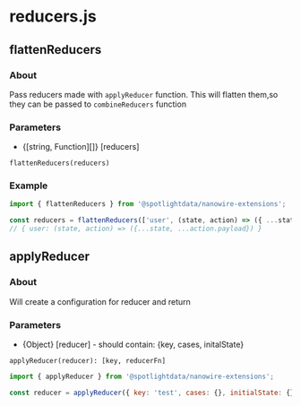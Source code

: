 # reducers.js

## flattenReducers

### About

Pass reducers made with `applyReducer` function. This will flatten them,so they can be passed to `combineReducers` function

### Parameters

- {[string, Function][]} [reducers]

```jasvasript
flattenReducers(reducers)
```

### Example

```javascript
import { flattenReducers } from '@spotlightdata/nanowire-extensions';

const reducers = flattenReducers(['user', (state, action) => ({ ...state, ...action.payload })]);
// { user: (state, action) => ({...state, ...action.payload}) }
```

## applyReducer

### About

Will create a configuration for reducer and return

### Parameters

- {Object} [reducer] - should contain: {key, cases, initalState}

```jasvasript
applyReducer(reducer): [key, reducerFn]
```

```javascript
import { applyReducer } from '@spotlightdata/nanowire-extensions';

const reducer = applyReducer({ key: 'test', cases: {}, initialState: {} });
```
